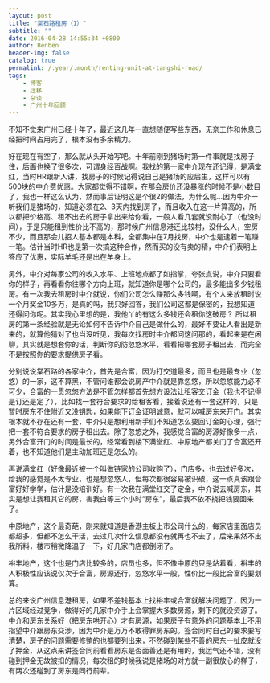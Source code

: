 ```yaml
---
layout: post
title: "棠石路租房（1）"
subtitle: ""
date: 2016-04-28 14:55:34 +0800
author: Benben
header-img: false
catalog: true
permalink: /:year/:month/renting-unit-at-tangshi-road/
tags:
    - 博客
    - 迁移
    - 杂谈
    - 广州十年回顾
---
```


不知不觉来广州已经十年了，最近这几年一直想随便写些东西，无奈工作和休息已经把时间占用完了，根本没有多余精力。

好在现在有空了，那么就从头开始写吧。十年前刚到猪场时第一件事就是找房子住，后面也换了很多次，可谓身经百战啊。我找的第一家中介现在还记得，是满堂红，当时HR跟新人讲，找房子的时候记得说自己是猪场的应届生，这样可以有500块的中介费优惠。大家都觉得不错啊，在那会房价还没暴涨的时候不是小数目了，我也一样这么认为，然而事后证明这是个很2的做法，为什么呢…因为中介一听我们是猪场的，知道必须在2、3天内找到房子，而且收入在这一片算高的，所以都把价格高、租不出去的房子拿出来给你看，一般人看几套就没耐心了（也没时间），于是只能租到性价比不高的，那时候广州信息港还比较村，没什么人，空房不少，而且那会儿招人基本都是本科，全都集中在7月找房，中介也是逮着一笔赚一笔。估计当时HR也是第一次搞这种合作，然而买的没有卖的精，中介们表明上答应了优惠，实际羊毛还是出在羊身上。

另外，中介对每家公司的收入水平、上班地点都了如指掌，夸张点说，中介只要看你的样子，再看看你往哪个方向上班，就知道你是哪个公司的，最多能出多少钱租房。有一次我去租房时中介就说，你们公司怎么赚那么多钱啊，有个人来放租时说一个月奖金10多万，是真的吗，我只好回答，我们公司这都是保密的，我想知道还得问你呢。其实我心里想的是，我他丫的有这么多钱还会租你这破房？
所以租房的第一条经验就是无论如何不告诉中介自己是做什么的，最好不要让人看出是新来的，就算他猜对了也当没听见，我每次找房时中介都问这问那的，看起来是在闲聊，其实就是想套你的话，判断你的防忽悠水平，看看把哪套房子租出去，而完全不是按照你的要求提供房子看。

分别说说棠石路的各家中介，首先是合富，因为打交道最多，而且也是最专业（忽悠）的一家，这不算黑，不管问谁都会说房产中介就是靠忽悠，所以忽悠能力必不可少，合富的一贯忽悠方法是不管怎样都首先想方设法让租客交订金（我也不记得是订还是定了），比如找一套符合要求的给租客看，接着说还有一套这样的，只是暂时房东不住附近又没钥匙，如果能下订金证明诚意，就可以喊房东来开门。其实根本就不存在还有一套，中介只是想利用新手们不知道怎么要回订金的心理，强行把一套不符合要求的房子租出去。除了忽悠之外，我感觉合富的房源好像多一点，另外合富开门的时间是最长的，经常看到楼下满堂红、中原地产都关门了合富还开着，也不知道他们是主动加班还是怎么的。

再说满堂红（好像最近被一个叫做链家的公司收购了），门店多，也去过好多次，给我的感觉是不太专业，也是想忽悠人，但每次都很容易被识破，这一点真该跟合富好好学学，估计是没培训好。有一次我在满堂红交了定金，中介说去喊房东，其实是想让我租其它的房，害我白等三个小时“房东”，最后我不依不挠把钱要回来了。

中原地产，这个最奇葩，刚来就知道是香港主板上市公司什么的，每家店里面店员都超多，但都不怎么干活，去过几次什么信息都没有就再也不去了，后来果然不出我所料，楼市稍微降温了一下，好几家门店都倒闭了。

裕丰地产，这个也是门店比较多的，店员也多，但不像中原的只是站着看，裕丰的人积极性应该说仅次于合富，房源还行，忽悠水平一般，性价比一般比合富的要划算。

总的来说广州信息港租房，如果不差钱基本上找裕丰或合富就解决问题了，因为一片区域经过竞争，做得好的几家中介手上会掌握大多数房源，剩下的就没资源了。中介和房东关系好（把房东哄开心）才有房源，如果房子有意外的问题基本上不用指望中介跟房东交涉，因为中介是万万不敢得罪房东的。签合同时自己的要求要写清楚，房子的问题需要修整的也都要列出来，不然碰到某些不善的房东一扯皮就没了押金，从这点来讲签合同前看看房东是否面善还是有用的，我运气还不错，没有碰到押金无故被扣的情况，每次租的时候我说是猪场的对方就一副很放心的样子，有两次还碰到了房东是同行前辈。
